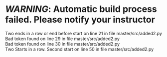 # *WARNING*:  Automatic build process failed.  Please notify your instructor 

Two ends in a row or end before start on line 21 in file master/src/added2.py  
Bad token found on line 29 in file master/src/added2.py  
Bad token found on line 30 in file master/src/added2.py  
Two Starts in a row.  Second start on line 50 in file master/src/added2.py  
